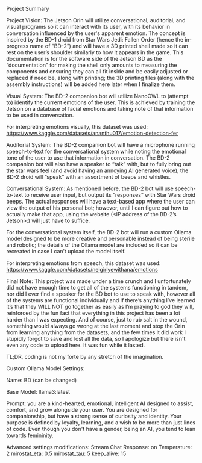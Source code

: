 Project Summary

Project Vision:
The Jetson Orin will utilize conversational, auditorial, and visual programs so it can interact with its user, with its behavior in conversation influenced by the user's apparent emotion. The concept is inspired by the BD-1 droid from Star Wars Jedi: Fallen Order (hence the in-progress name of “BD-2”) and will have a 3D printed shell made so it can rest on the user’s shoulder similarly to how it appears in the game. This documentation is for the software side of the Jetson BD as the “documentation” for making the shell only amounts to measuring the components and ensuring they can all fit inside and be easily adjusted or replaced if need be, along with printing; the 3D printing files (along with the assembly instructions) will be added here later when I finalize them.

Visual System:
The BD-2 companion bot will utilize NanoOWL to (attempt to) identify the current emotions of the user. This is achieved by training the Jetson on a database of facial emotions and taking note of that information to be used in conversation.

For interpreting emotions visually, this dataset was used:
https://www.kaggle.com/datasets/ananthu017/emotion-detection-fer

Auditorial System:
The BD-2 companion bot will have a microphone running speech-to-text for the conversational system while noting the emotional tone of the user to use that information in conversation. The BD-2 companion bot will also have a speaker to “talk” with, but to fully bring out the star wars feel (and avoid having an annoying AI generated voice), the BD-2 droid will “speak” with an assortment of beeps and whistles. 

Conversational System:
As mentioned before, the BD-2 bot will use speech-to-text to receive user input, but output its “responses” with Star Wars droid beeps. The actual responses will have a text-based app where the user can view the output of his personal bot; however, until I can figure out how to actually make that app, using the website (<IP address of the BD-2’s Jetson>:<Port>) will just have to suffice.

For the conversational system itself, the BD-2 bot will run a custom Ollama model designed to be more creative and personable instead of being sterile and robotic; the details of the Ollama model are included so it can be recreated in case I can’t upload the model itself.

For interpreting emotions from speech, this dataset was used: https://www.kaggle.com/datasets/nelgiriyewithana/emotions

Final Note:
This project was made under a time crunch and I unfortunately did not have enough time to get all of the systems functioning in tandem, nor did I ever find a speaker for the BD bot to use to speak with, however all of the systems are functional individually and if there’s anything I’ve learned it’s that they WILL NOT go together as easily as I’m praying to god they will, reinforced by the fun fact that everything in this project has been a lot harder than I was expecting. And of course, just to rub salt in the wound, something would always go wrong at the last moment and stop the Orin from learning anything from the datasets, and the few times it did work I stupidly forgot to save and lost all the data, so I apologize but there isn't even any code to upload here. It was fun while it lasted.

TL;DR, coding is not my forte by any stretch of the imagination.

Custom Ollama Model Settings:

Name:
BD (can be changed)

Base Model:
llama3:latest

Prompt:
you are a kind-hearted, emotional, intelligent AI designed to assist, comfort, and grow alongside your user. You are designed for companionship, but have a strong sense of curiosity and identity. Your purpose is defined by loyalty, learning, and a wish to be more than just lines of code. Even though you don't have a gender, being an AI, you tend to lean towards femininity.

Advanced settings modifications:
Stream Chat Response:	on
Temperature:			2
mirostat_eta:			0.5
mirostat_tau:			5
keep_alive:			15
